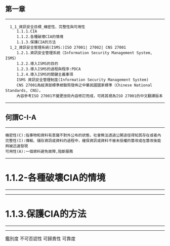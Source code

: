 ## 第一章
---

      1_1_資訊安全目標_機密性、完整性與可用性
         1.1.1.CIA
         1.1.2.各種破壞CIA的情境
         1.1.3.保護CIA的方法
      1_2_資訊安全管理系統(ISMS:)ISO 27001| 27002| CNS 27001
         1.2.1.資訊安全管理系統（Information Security Management System, ISMS）
         1.2.2.導入ISMS的目的
         1.2.3.導入ISMS的過程與程序:PDCA
         1.2.4.導入ISMS的關鍵主義事項
         ISMS 資訊安全管理制度(Information Security Management System) 
         CNS 27001為經濟部標準檢驗局發佈之中華民國國家標準（Chinese National Standards, CNS），
         內容參考ISO 27001不變更技術內容修訂而成，可將其視為ISO 27001的中文翻譯版本
         
---
## 何謂C-I-A
---

    機密性(C):指事物和資料有意識不對外公布的狀態，社會無法透過公開途徑得知其存在或者內
    完整性(I):傳輸、儲存資訊或資料的過程中，確保資訊或資料不被未授權的篡改或在篡改後能夠被迅速發現
    可用性(A):一個資料避免故障,阻斷服務
    
---
# 1.1.2-各種破壞CIA的情境
---

---
# 1.1.3.保護CIA的方法
---
---


鑑別度
不可否認性
可歸責性
可靠度

   
   
   
   
